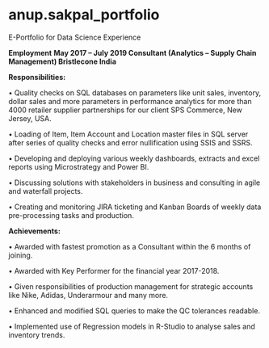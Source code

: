 # anup.sakpal_portfolio
E-Portfolio for Data Science Experience

**Employment**
**May 2017 – July 2019        Consultant (Analytics – Supply Chain Management)
                                                Bristlecone India**

**Responsibilities:**

•	Quality checks on SQL databases on parameters like unit sales, inventory, dollar sales and more parameters in performance analytics for more than 4000 retailer supplier partnerships for our client SPS Commerce, New Jersey, USA.

•	Loading of Item, Item Account and Location master files in SQL server after series of quality checks and error nullification using SSIS and SSRS.

•	Developing and deploying various weekly dashboards, extracts and excel reports using Microstrategy and Power BI.

•	Discussing solutions with stakeholders in business and consulting in agile and waterfall projects.

•	Creating and monitoring JIRA ticketing and Kanban Boards of weekly data pre-processing tasks and production.


**Achievements:**

• Awarded with fastest promotion as a Consultant within the 6 months of joining.

•	Awarded with Key Performer for the financial year 2017-2018.

•	Given responsibilities of production management for strategic accounts like Nike, Adidas, Underarmour and many more.

•	Enhanced and modified SQL queries to make the QC tolerances readable.

•	Implemented use of Regression models in R-Studio to analyse sales and inventory trends.


